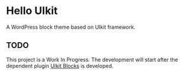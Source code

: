 # Hello UIkit

A WordPress block theme based on UIkit framework.

## TODO

This project is a Work In Progress. The development will start after the dependent plugin [UIkit Blocks](https://github.com/dobaniashish/uikit-blocks) is developed.
